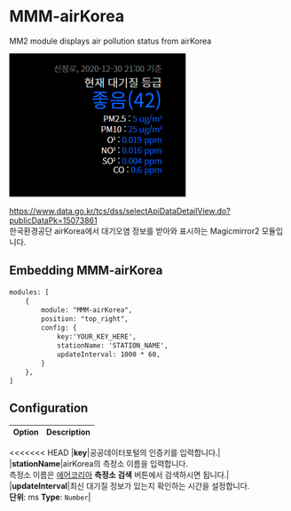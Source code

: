 # MMM-airKorea
MM2 module displays air pollution status from airKorea   

![MMM-airKorea.png](/MMM-airKorea.png)   

https://www.data.go.kr/tcs/dss/selectApiDataDetailView.do?publicDataPk=15073861   
한국환경공단 airKorea에서 대기오염 정보를 받아와 표시하는 Magicmirror2 모듈입니다.   

## Embedding MMM-airKorea
``` JS
modules: [
    {
		module: "MMM-airKorea",
		position: "top_right",
		config: {
			key:'YOUR_KEY_HERE',
			stationName: 'STATION_NAME',
			updateInterval: 1000 * 60,
		}
	},
]
```

## Configuration

|Option|Description                          |
|------|-------------------------------------|
<<<<<<< HEAD
|**key**|공공데이터포털의 인증키를 입력합니다.|
|**stationName**|airKorea의 측정소 이름을 입력합니다.<br />측정소 이름은 [에어코리아](https://www.airkorea.or.kr/index) **측정소 검색** 버튼에서 검색하시면 됩니다.|
|**updateInterval**|최신 대기질 정보가 있는지 확인하는 시간을 설정합니다.<br />**단위**: ms **Type**: <code>Number</code>|
